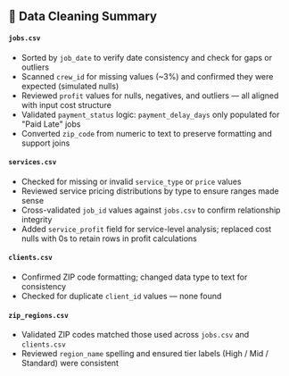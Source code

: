 ## 🧼 Data Cleaning Summary

#### `jobs.csv`
- Sorted by `job_date` to verify date consistency and check for gaps or outliers
- Scanned `crew_id` for missing values (~3%) and confirmed they were expected (simulated nulls)
- Reviewed `profit` values for nulls, negatives, and outliers — all aligned with input cost structure
- Validated `payment_status` logic: `payment_delay_days` only populated for "Paid Late" jobs
- Converted `zip_code` from numeric to text to preserve formatting and support joins

#### `services.csv`
- Checked for missing or invalid `service_type` or `price` values
- Reviewed service pricing distributions by type to ensure ranges made sense
- Cross-validated `job_id` values against `jobs.csv` to confirm relationship integrity
- Added `service_profit` field for service-level analysis; replaced cost nulls with 0s to retain rows in profit calculations

#### `clients.csv`
- Confirmed ZIP code formatting; changed data type to text for consistency
- Checked for duplicate `client_id` values — none found

#### `zip_regions.csv`
- Validated ZIP codes matched those used across `jobs.csv` and `clients.csv`
- Reviewed `region_name` spelling and ensured tier labels (High / Mid / Standard) were consistent
